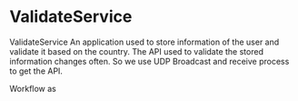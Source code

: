 # ValidateService
ValidateService 
An application used to store information of the user and validate it based on the country. The API used to validate the stored information changes often. So we use UDP Broadcast and receive process to get the API.

Workflow
as


